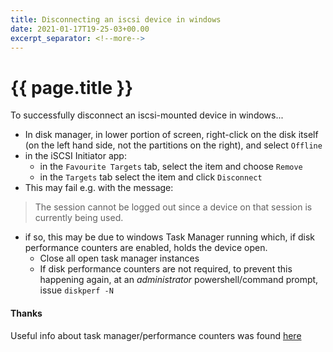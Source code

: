```yaml
---
title: Disconnecting an iscsi device in windows
date: 2021-01-17T19-25-03+00.00
excerpt_separator: <!--more-->
---
```


# {{ page.title }}

To successfully disconnect an iscsi-mounted device in windows...
<!--more-->
* In disk manager, in lower portion of screen, right-click on the disk itself (on the left hand side, not the partitions on the right), and select `Offline`
* in the iSCSI Initiator app:
  * in the `Favourite Targets` tab, select the item and choose `Remove`
  * in the `Targets` tab select the item and click `Disconnect`
* This may fail e.g. with the message:

> The session cannot be logged out since a device on that session is currently being used.

* if so, this may be due to windows Task Manager running which, if disk performance counters are enabled, holds the device open.
  * Close all open task manager instances
  * If disk performance counters are not required, to prevent this happening again, at an *administrator* powershell/command prompt, issue `diskperf -N`

#### Thanks

Useful info about task manager/performance counters was found [here](https://linustechtips.com/topic/1008639-force-iscsi-disconnect/?do=findComment&comment=12962632)